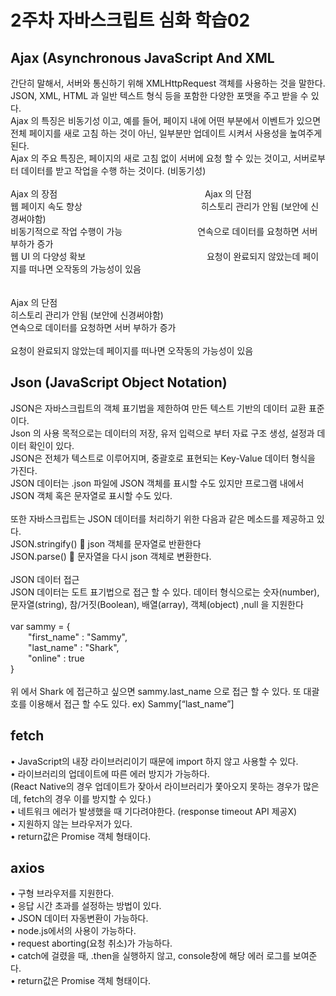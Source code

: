 # 2주차 자바스크립트 심화 학습02
## Ajax (Asynchronous JavaScript And XML
간단히 말해서, 서버와 통신하기 위해 XMLHttpRequest 객체를 사용하는 것을 말한다.
<br>
JSON, XML, HTML 과 일반 텍스트 형식 등을 포함한 다양한 포맷을 주고 받을 수 있다. 
<br>
Ajax 의 특징은 비동기성 이고, 예를 들어, 페이지 내에 어떤 부분에서 이벤트가 있으면 전체 페이지를 새로 고침 하는 것이 아닌, 일부분만 업데이트 시켜서 사용성을 높여주게 된다.
<br>
Ajax 의 주요 특징은, 페이지의 새로 고침 없이 서버에 요청 할 수 있는 것이고, 서버로부터 데이터를 받고 작업을 수행 하는 것이다. (비동기성)
<br>
<br>
Ajax 의 장점                &emsp;&emsp;&emsp;&emsp; &emsp;&emsp;&emsp;&emsp;&emsp;&emsp;&emsp;&emsp;&emsp;&emsp;&emsp;&emsp;                Ajax 의 단점
<br>
웹 페이지 속도 향상       &emsp;&emsp;&emsp;&emsp;&emsp;&emsp;&emsp;&emsp;&emsp;&emsp;&emsp;&emsp;&emsp;         히스토리 관리가 안됨 (보안에 신경써야함)
<br>
비동기적으로 작업 수행이 가능   &emsp;&emsp;&emsp;&emsp;&emsp;&emsp;&emsp;&emsp;   연속으로 데이터를 요청하면 서버 부하가 증가
<br>
웹 UI 의 다양성 확보      &emsp;&emsp;&emsp;&emsp;  &emsp;&emsp;&emsp;&emsp;&emsp;&emsp;&emsp;&emsp;&emsp;       요청이 완료되지 않았는데 페이지를 떠나면 오작동의 가능성이 있음     
<br>
<br>
Ajax 의 단점
<br>
히스토리 관리가 안됨 (보안에 신경써야함)
<br>
연속으로 데이터를 요청하면 서버 부하가 증가    
<br>
요청이 완료되지 않았는데 페이지를 떠나면 오작동의 가능성이 있음

## Json (JavaScript Object Notation)
JSON은 자바스크립트의 객체 표기법을 제한하여 만든 텍스트 기반의 데이터 교환 표준이다. 
<br>
Json 의 사용 목적으로는 데이터의 저장, 유저 입력으로 부터 자료 구조 생성, 설정과 데이터 확인이 있다.
<br>
JSON은 전체가 텍스트로 이루어지며, 중괄호로 표현되는 Key-Value 데이터 형식을 가진다. 
<br>
JSON 데이터는 .json 파일에 JSON 객체를 표시할 수도 있지만 프로그램 내에서 JSON 객체 혹은 문자열로 표시할 수도 있다.
<br>
<br>
또한 자바스크립트는 JSON 데이터를 처리하기 위한 다음과 같은 메소드를 제공하고 있다.
<br>
JSON.stringify()   json 객체를 문자열로 반환한다
<br>
JSON.parse()     문자열을 다시 json 객체로 변환한다.
<br>
<br>
JSON 데이터 접근
<br>
JSON 데이터는 도트 표기법으로 접근 할 수 있다.  데이터 형식으로는 숫자(number), 문자열(string), 참/거짓(Boolean), 배열(array), 객체(object) ,null 을 지원한다 
<br>
<br>
var sammy = { 
<br>
&emsp;&emsp;"first_name"  :  "Sammy", 
<br>
&emsp;&emsp;"last_name"   :  "Shark", 
<br>
&emsp;&emsp;"online"      :  true 
<br>
}
<br>
<br>
위 에서 Shark 에 접근하고 싶으면 sammy.last_name 으로 접근 할 수 있다. 또 대괄호를 이용해서 접근 할 수도 있다.  ex)  Sammy[“last_name”]
## fetch
•	JavaScript의 내장 라이브러리이기 때문에 import 하지 않고 사용할 수 있다.
<br>
•	라이브러리의 업데이트에 따른 에러 방지가 가능하다.
<br>
(React Native의 경우 업데이트가 잦아서 라이브러리가 쫓아오지 못하는 경우가 많은데, fetch의 경우 이를 방지할 수 있다.)
<br>
•	네트워크 에러가 발생했을 때 기다려야한다. (response timeout API 제공X)
<br>
•	지원하지 않는 브라우저가 있다.
<br>
•	return값은 Promise 객체 형태이다.
## axios
•	구형 브라우저를 지원한다.
<br>
•	응답 시간 초과를 설정하는 방법이 있다.
<br>
•	JSON 데이터 자동변환이 가능하다.
<br>
•	node.js에서의 사용이 가능하다.
<br>
•	request aborting(요청 취소)가 가능하다.
<br>
•	catch에 걸렸을 때, .then을 실행하지 않고, console창에 해당 에러 로그를 보여준다.
<br>
•	return값은 Promise 객체 형태이다.


















